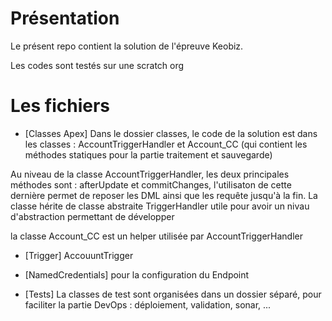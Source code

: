 # Présentation

Le présent repo contient la solution  de l'épreuve Keobiz.

Les codes sont testés sur une scratch org 

# Les fichiers

- [Classes Apex]
Dans le dossier classes, le code de la solution est dans les classes : AccountTriggerHandler et Account_CC (qui contient les méthodes statiques pour la partie traitement et sauvegarde)

Au niveau de la classe AccountTriggerHandler, les deux principales méthodes sont : afterUpdate et commitChanges, l'utilisaton de cette dernière permet de reposer les DML ainsi que les requête jusqu'à la fin. La classe hérite de classe abstraite TriggerHandler utile pour avoir un nivau d'abstraction permettant de développer 

la classe Account_CC est un helper utilisée par  AccountTriggerHandler

- [Trigger] AccouuntTrigger

- [NamedCredentials] pour la configuration du Endpoint

- [Tests]
La classes de test sont organisées dans un dossier séparé, pour faciliter la partie DevOps : déploiement, validation, sonar, ...

